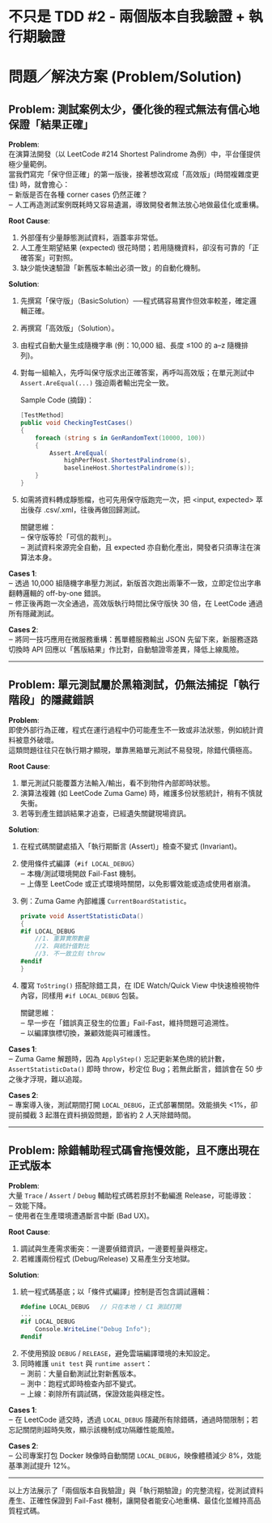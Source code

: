 # 不只是 TDD #2 ‑ 兩個版本自我驗證 + 執行期驗證

# 問題／解決方案 (Problem/Solution)

## Problem: 測試案例太少，優化後的程式無法有信心地保證「結果正確」

**Problem**:  
在演算法開發（以 LeetCode #214 Shortest Palindrome 為例）中，平台僅提供極少量範例。  
當我們寫完「保守但正確」的第一版後，接著想改寫成「高效版」(時間複雜度更佳) 時，就會擔心：  
‒ 新版是否在各種 corner cases 仍然正確？  
‒ 人工再造測試案例既耗時又容易遺漏，導致開發者無法放心地做最佳化或重構。

**Root Cause**:  
1. 外部僅有少量靜態測試資料，涵蓋率非常低。  
2. 人工產生期望結果 (expected) 很花時間；若用隨機資料，卻沒有可靠的「正確答案」可對照。  
3. 缺少能快速驗證「新舊版本輸出必須一致」的自動化機制。

**Solution**:  
1. 先撰寫「保守版」（BasicSolution）──程式碼容易實作但效率較差，確定邏輯正確。  
2. 再撰寫「高效版」（Solution）。  
3. 由程式自動大量生成隨機字串 (例：10,000 組、長度 ≤100 的 a–z 隨機排列)。  
4. 對每一組輸入，先呼叫保守版求出正確答案，再呼叫高效版；在單元測試中 `Assert.AreEqual(...)` 強迫兩者輸出完全一致。  

   Sample Code (摘錄)：  
   ```csharp
   [TestMethod]
   public void CheckingTestCases()
   {
       foreach (string s in GenRandomText(10000, 100))
       {
           Assert.AreEqual(
               highPerfHost.ShortestPalindrome(s),
               baselineHost.ShortestPalindrome(s));
       }
   }
   ```  
5. 如需將資料轉成靜態檔，也可先用保守版跑完一次，把 <input, expected> 萃出後存 .csv/.xml，往後再做回歸測試。

   關鍵思維：  
   ‒ 保守版等於「可信的裁判」。  
   ‒ 測試資料來源完全自動，且 expected 亦自動化產出，開發者只須專注在演算法本身。  

**Cases 1**:  
‒ 透過 10,000 組隨機字串壓力測試，新版首次跑出兩筆不一致，立即定位出字串翻轉邏輯的 off-by-one 錯誤。  
‒ 修正後再跑一次全通過，高效版執行時間比保守版快 30 倍，在 LeetCode 通過所有隱藏測試。  

**Cases 2**:  
‒ 將同一技巧應用在微服務重構：舊單體服務輸出 JSON 先留下來，新服務逐路切換時 API 回應以「舊版結果」作比對，自動驗證零差異，降低上線風險。  

---

## Problem: 單元測試屬於黑箱測試，仍無法捕捉「執行階段」的隱藏錯誤

**Problem**:  
即使外部行為正確，程式在運行過程中仍可能產生不一致或非法狀態，例如統計資料被意外破壞。  
這類問題往往只在執行期才顯現，單靠黑箱單元測試不易發現，除錯代價極高。

**Root Cause**:  
1. 單元測試只能覆蓋方法輸入/輸出，看不到物件內部即時狀態。  
2. 演算法複雜 (如 LeetCode Zuma Game) 時，維護多份狀態統計，稍有不慎就失衡。  
3. 若等到產生錯誤結果才追查，已經遺失關鍵現場資訊。

**Solution**:  
1. 在程式碼關鍵處插入「執行期斷言 (Assert)」檢查不變式 (Invariant)。  
2. 使用條件式編譯（`#if LOCAL_DEBUG`）  
   ‒ 本機/測試環境開啟 Fail-Fast 機制。  
   ‒ 上傳至 LeetCode 或正式環境時關閉，以免影響效能或造成使用者崩潰。  
3. 例：Zuma Game 內部維護 `CurrentBoardStatistic`。  
   ```csharp
   private void AssertStatisticData()
   {
   #if LOCAL_DEBUG
       //1. 重算實際數量
       //2. 與統計值對比
       //3. 不一致立刻 throw
   #endif
   }
   ```  
4. 覆寫 `ToString()` 搭配除錯工具，在 IDE Watch/Quick View 中快速檢視物件內容，同樣用 `#if LOCAL_DEBUG` 包裝。  

   關鍵思維：  
   ‒ 早一步在「錯誤真正發生的位置」Fail-Fast，維持問題可追溯性。  
   ‒ 以編譯旗標切換，兼顧效能與可維護性。

**Cases 1**:  
‒ Zuma Game 解題時，因為 `ApplyStep()` 忘記更新某色牌的統計數，`AssertStatisticData()` 即時 throw，秒定位 Bug；若無此斷言，錯誤會在 50 步之後才浮現，難以追蹤。  

**Cases 2**:  
‒ 專案導入後，測試期間打開 `LOCAL_DEBUG`，正式部署關閉。效能損失 <1%，卻提前攔截 3 起潛在資料損毀問題，節省約 2 人天除錯時間。

---

## Problem: 除錯輔助程式碼會拖慢效能，且不應出現在正式版本

**Problem**:  
大量 `Trace` / `Assert` / `Debug` 輔助程式碼若原封不動編進 Release，可能導致：  
‒ 效能下降。  
‒ 使用者在生產環境遭遇斷言中斷 (Bad UX)。  

**Root Cause**:  
1. 調試與生產需求衝突：一邊要偵錯資訊，一邊要輕量與穩定。  
2. 若維護兩份程式 (Debug/Release) 又易產生分支地獄。

**Solution**:  
1. 統一程式碼基底；以「條件式編譯」控制是否包含調試邏輯：  
   ```csharp
   #define LOCAL_DEBUG   // 只在本地 / CI 測試打開
   ...
   #if LOCAL_DEBUG
       Console.WriteLine("Debug Info");
   #endif
   ```  
2. 不使用預設 `DEBUG` / `RELEASE`，避免雲端編譯環境的未知設定。  
3. 同時維護 `unit test` 與 `runtime assert`：  
   ‒ 測前：大量自動測試比對新舊版本。  
   ‒ 測中：跑程式即時檢查內部不變式。  
   ‒ 上線：剃除所有調試碼，保證效能與穩定性。

**Cases 1**:  
‒ 在 LeetCode 遞交時，透過 `LOCAL_DEBUG` 隱藏所有除錯碼，通過時間限制；若忘記關閉則超時失敗，顯示該機制成功隔離性能風險。  

**Cases 2**:  
‒ 公司專案打包 Docker 映像時自動關閉 `LOCAL_DEBUG`，映像體積減少 8%，效能基準測試提升 12%。  

---

以上方法展示了「兩個版本自我驗證」與「執行期驗證」的完整流程，從測試資料產生、正確性保證到 Fail-Fast 機制，讓開發者能安心地重構、最佳化並維持高品質程式碼。